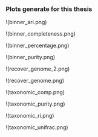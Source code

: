 ### Plots generate for this thesis

!(binner_ari.png)

!(binner_completeness.png)

!(binner_percentage.png)

!(binner_purity.png)

!(recover_genome_2.png)

!(recover_genome.png)

!(taxonomic_comp.png)

!(taxonomic_purity.png)

!(taxonomic_ri.png)

!(taxonomic_unifrac.png)